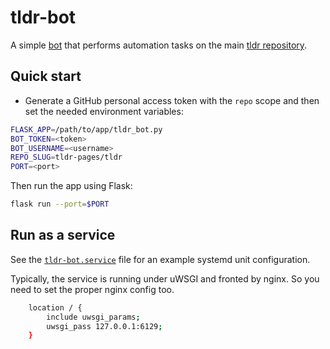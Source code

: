 # tldr-bot

A simple [bot](https://github.com/tldr-bot) that performs automation tasks on the main [tldr repository](https://github.com/tldr-pages/tldr).

## Quick start

- Generate a GitHub personal access token with the `repo` scope and then set the needed environment variables:

```sh
FLASK_APP=/path/to/app/tldr_bot.py
BOT_TOKEN=<token>
BOT_USERNAME=<username>
REPO_SLUG=tldr-pages/tldr
PORT=<port>
```

Then run the app using Flask:

```sh
flask run --port=$PORT
```

## Run as a service

See the [`tldr-bot.service`](/tldr-bot.service) file for an example systemd unit configuration.

Typically, the service is running under uWSGI and fronted by nginx. So you need to set the proper nginx config too.

```sh
    location / {
        include uwsgi_params;
        uwsgi_pass 127.0.0.1:6129;
    }
```
